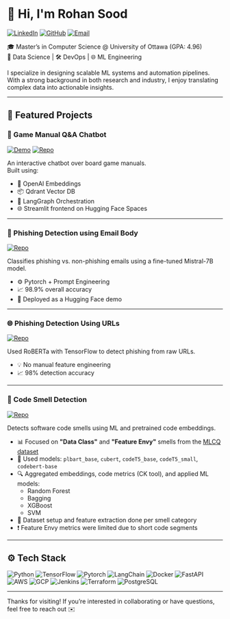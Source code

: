 # 👋 Hi, I'm Rohan Sood

[![LinkedIn](https://img.shields.io/badge/LinkedIn-blue?logo=linkedin&logoColor=white)](https://linkedin.com/in/rohansood98)
[![GitHub](https://img.shields.io/badge/GitHub-%23121011.svg?style=flat&logo=github&logoColor=white)](https://github.com/rohansood98)
[![Email](https://img.shields.io/badge/Email-rohansood98@gmail.com-red?style=flat&logo=gmail)](mailto:rohansood98@gmail.com)

🎓 Master’s in Computer Science @ University of Ottawa (GPA: 4.96)  
🧠 Data Science | 🛠️ DevOps | 🌐 ML Engineering

I specialize in designing scalable ML systems and automation pipelines. With a strong background in both research and industry, I enjoy translating complex data into actionable insights.

---

## 🔬 Featured Projects

### 🧠 Game Manual Q&A Chatbot
[![Demo](https://img.shields.io/badge/Live_Demo-Online-green?style=flat&logo=streamlit)](https://huggingface.co/spaces/Rsood/game_manual_chatbot)
[![Repo](https://img.shields.io/badge/GitHub-Repo-blue?logo=github)](https://github.com/rohansood98/game_manual_chatbot)

An interactive chatbot over board game manuals.  
Built using:
- 🧮 OpenAI Embeddings
- 📦 Qdrant Vector DB
- 🔄 LangGraph Orchestration
- 🌐 Streamlit frontend on Hugging Face Spaces

---

### 🔐 Phishing Detection using Email Body
[![Repo](https://img.shields.io/badge/GitHub-Repo-blue?logo=github)](https://github.com/rohansood98/Phishing-Email-detection)

Classifies phishing vs. non-phishing emails using a fine-tuned Mistral-7B model.  
- ⚙️ Pytorch + Prompt Engineering  
- 📈 98.9% overall accuracy  
- 🚀 Deployed as a Hugging Face demo

---

### 🌐 Phishing Detection Using URLs
[![Repo](https://img.shields.io/badge/GitHub-Repo-blue?logo=github)](https://github.com/rohansood98/Phishing-URL-Detection-using-RoBerta)

Used RoBERTa with TensorFlow to detect phishing from raw URLs.  
- 💡 No manual feature engineering  
- 📈 98% detection accuracy

---

### 🧹 Code Smell Detection  
[![Repo](https://img.shields.io/badge/GitHub-Repo-blue?logo=github)](https://github.com/rohansood98/code_smell_detection)

Detects software code smells using ML and pretrained code embeddings.  
- 📊 Focused on **"Data Class"** and **"Feature Envy"** smells from the [MLCQ dataset](https://zenodo.org/record/3630805)  
- 🧠 Used models: `plbart_base`, `cubert`, `codeT5_base`, `codeT5_small`, `codebert-base`  
- 🔍 Aggregated embeddings, code metrics (CK tool), and applied ML models:  
  - Random Forest  
  - Bagging  
  - XGBoost  
  - SVM  
- 📁 Dataset setup and feature extraction done per smell category  
- ❗ Feature Envy metrics were limited due to short code segments

---

## ⚙️ Tech Stack

![Python](https://img.shields.io/badge/Python-3776AB?style=flat&logo=python&logoColor=white)
![TensorFlow](https://img.shields.io/badge/TensorFlow-FF6F00?style=flat&logo=tensorflow&logoColor=white)
![Pytorch](https://img.shields.io/badge/PyTorch-EE4C2C?style=flat&logo=pytorch&logoColor=white)
![LangChain](https://img.shields.io/badge/LangChain-blueviolet)
![Docker](https://img.shields.io/badge/Docker-2496ED?style=flat&logo=docker&logoColor=white)
![FastAPI](https://img.shields.io/badge/FastAPI-005571?style=flat&logo=fastapi)
![AWS](https://img.shields.io/badge/AWS-232F3E?style=flat&logo=amazon-aws&logoColor=white)
![GCP](https://img.shields.io/badge/GCP-4285F4?style=flat&logo=google-cloud&logoColor=white)
![Jenkins](https://img.shields.io/badge/Jenkins-D24939?style=flat&logo=jenkins&logoColor=white)
![Terraform](https://img.shields.io/badge/Terraform-7B42BC?style=flat&logo=terraform&logoColor=white)
![PostgreSQL](https://img.shields.io/badge/PostgreSQL-4169E1?style=flat&logo=postgresql&logoColor=white)

---

Thanks for visiting! If you’re interested in collaborating or have questions, feel free to reach out ✉️
